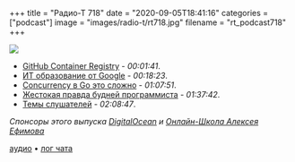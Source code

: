 +++
title = "Радио-Т 718"
date = "2020-09-05T18:41:16"
categories = ["podcast"]
image = "images/radio-t/rt718.jpg"
filename = "rt_podcast718"
+++

![](https://radio-t.com/images/radio-t/rt718.jpg)

- [GitHub Container Registry](https://github.blog/2020-09-01-introducing-github-container-registry/) - *00:01:41*.
- [ИТ образование от Google](https://www.core77.com/posts/101666/Google-Offering-400-Six-Month-Online-Certificate-in-UX-Design-the-Equivalent-of-a-Four-Year-Degree) - *00:18:23*.
- [Concurrency в Go это сложно](https://utcc.utoronto.ca/~cks/space/blog/programming/GoConcurrencyStillNotEasy) - *01:07:51*.
- [Жестокая правда будней программиста](https://habr.com/ru/company/ruvds/blog/517318/) - *01:37:42*.
- [Темы слушателей](https://radio-t.com/p/2020/09/01/prep-718/) - *02:08:47*.

*Спонсоры этого выпуска [DigitalOcean](https://do.co/radiot) и [Oнлайн-Школа Алексея Ефимова
](http://learnmetoo.info/)*


[аудио](https://cdn.radio-t.com/rt_podcast718.mp3) • [лог чата](https://chat.radio-t.com/logs/radio-t-718.html)
<audio src="https://cdn.radio-t.com/rt_podcast718.mp3" preload="none"></audio>
